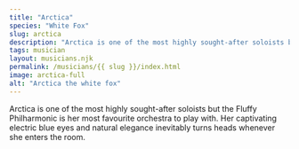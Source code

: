 ```yaml
---
title: "Arctica"
species: "White Fox"
slug: arctica
description: "Arctica is one of the most highly sought-after soloists but the Fluffy Philharmonic is her most favourite orchestra to play with. Her captivating electric blue eyes and natural elegance inevitably turns heads whenever she enters the room."
tags: musician
layout: musicians.njk
permalink: /musicians/{{ slug }}/index.html
image: arctica-full
alt: "Arctica the white fox"
---
```

Arctica is one of the most highly sought-after soloists but the Fluffy Philharmonic is her most favourite orchestra to play with. Her captivating electric blue eyes and natural elegance inevitably turns heads whenever she enters the room.
